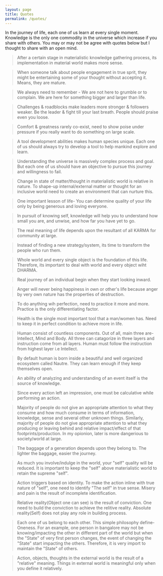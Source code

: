 ```yaml
---
layout: page
title: Quotes
permalink: /quotes/
---
```


In the journey of life, each one of us learn at every single moment. Knowledge is the only one commodity in the universe which increase if you share with others. You may or may not be agree with quotes below but I thought to share with an open mind.

> After a certain stage in materialistic knowledge gathering process, its implementation in material world makes more sense.

> When someone talk about people engagement in true sprit, they might be entertaining some of your thought without accepting it. Means, they are mature.

> We always need to remember - We are not here to grumble or to complain. We are here for something bigger and larger than life.

> Challenges & roadblocks make leaders more stronger & followers weaker. Be the leader & fight till your last breath. People should praise even you loose.

> Comfort & greatness rarely co-exist, need to show poise under pressure if you really want to do something on large scale.

> A tool development abilities makes human species unique. Each one of us should always try to develop a tool to help mankind explore and learn.

> Understanding the universe is massively complex process and goal. But each one of us should have an objective to pursue this journey and willingness to fail.

> Change in state of matter/thought in materialistic world is relative in nature. To shape-up internal/external matter or thought for an inclusive world need to create an environment that can nurture this.

> One important lesson of life- You can determine quality of your life only by being generous and loving everyone.

> In pursuit of knowing self, knowledge will help you to understand how small you are, and unwise, and how far you have yet to go.

> The real meaning of life depends upon the resultant of all KARMA for community at large.

> Instead of finding a new strategy/system, its time to transform the people who run them.

> Whole world and every single object is the foundation of this life. Therefore, its important to deal with world and every object wiht DHARMA.

> Real journey of an individual begin when they start looking inward.

> Anger will never being happiness in own or other's life because anger by very own nature has the properties of destruction.

> To do anything wih perfection, need to practice it more and more. Practice is the only differentiating factor.

> Health is the single most important tool that a man/women has. Need to keep it in perfect condition to achieve more in life.

>Human consist of countless components. Out of all, main three are- Intellect, Mind and Body. All three can catagorize in three layers and instruction come from all layers.
Human must follow the instruction from highest layer i.e Intellect.

> By default human is born inside a beautiful and well organized ecosystem called Nautre. They can learn enough if they keep themselves open.

> An ability of analyzing and understanding of an event itself is the source of knowledge.

> Since every action left an impression, one must be calculative while performing an action.

> Majority of people do not give an appropriate attention to what they consume and how much consume in terms of information, knowledge, sense and several other unknown things. Similarly, majority of people do not give appropriate attention to what they producing or leaving behind and relative impact/effect of that footprints/production. In my opionion, later is more dangerious to society/world at large.


> The baggage of a generation depends upon they belong to. The lighter the baggage, easier the journey.

> As much you involve/indulge in the world, your "self" quality will be reduced. It is important to keep the "self" above materialistic world to retain the supreme "self".

> Action triggers based on identity. To make the action inline with true nature of "self", one need to identify "The self" in true sense. Misery and pain is the result of incomplete identification.

> Relative reality(Object one can see) is the result of conviction. One need to build the conviction to achieve the relitive reality. Absolute reality(Self) does not play any role in building process.

> Each one of us belong to each other. This simple philosophy define- Oneness. For an example, one person in bangalore may not be knowing/impacting the other in different part of the world but when the "State" of very first person changes, the event of changing the "State" start impacting the others. Therefore, it is very import to maintain the "State" of others.

> Action, objects, thoughts in the external world is the result of a "relative" meaning. Things in external world is meaningful only when you define it relatively.
